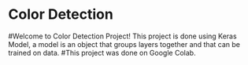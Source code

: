 # Color Detection
#Welcome to Color Detection Project! This project is done using Keras Model, a model is an object that groups layers together and that can be trained on data.
#This project was done on Google Colab.
